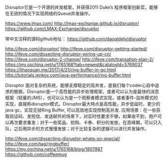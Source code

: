 Disruptor它是一个开源的并发框架，并获得2011 Duke’s 程序框架创新奖，能够在无锁的情况下实现网络的Queue并发操作。


https://www.lmax.com/
http://lmax-exchange.github.io/disruptor/
https://github.com/LMAX-Exchange/disruptor


带中文注释的源码github地址：
https://github.com/daoqidelv/disruptor


http://ifeve.com/disruptor/
http://ifeve.com/disruptor-getting-started/
http://ifeve.com/dissecting-disruptor-wiring-up-cn/
http://ifeve.com/disruptor-2-change/
http://ifeve.com/transation-plan-2/
https://my.oschina.net/u/1765168?tab=newest&catalogId=5769037
https://lihaoquan.me/2017/4/21/ring-buffer-in-go.html
http://tutorials.jenkov.com/java-performance/ring-buffer.html


Disruptor
面对复杂的系统，能够支撑稳定的高并发，是我们每个coder心目中追求的极致。Disruptor是一个高性能的异步处理框架，或者可以认为是最快的消息框架（轻量的JMS），也可以认为是一个观察者模式实现，或者事件-监听模式的实现，直接称disruptor模式。Disruptor最大特点是高性能，异步低延时，更少的java gc，实现无锁Ring Buffer, 可以高效地实现控制高并发.
应用场景：在一些获取验证码、发短信、发送邮件的场景下，对实时性要求不够，如果收不到，用户可以再次要求重发；对于一些奖品、抢购、卡券、积分的发放，在高峰期，可以只入队，之后用异步的方式慢慢发放；对于比较复杂的逻辑可以进行并发操作。



http://ifeve.com/dissecting-disruptor-whats-so-special/
http://ifeve.com/tag/ringbuffer/
https://my.oschina.net/u/1765168/blog/1807887
https://github.com/coffeemug



